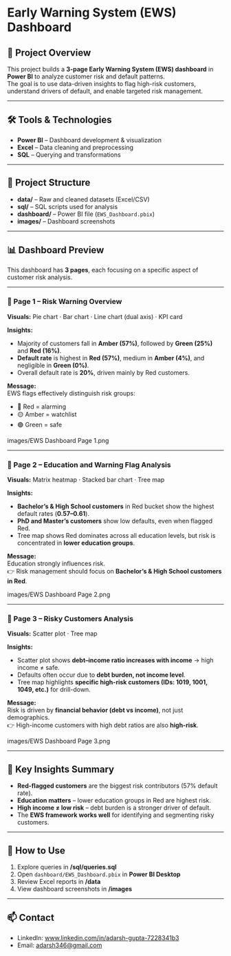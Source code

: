 
# Early Warning System (EWS) Dashboard

## 📌 Project Overview
This project builds a **3-page Early Warning System (EWS) dashboard** in **Power BI** to analyze customer risk and default patterns.  
The goal is to use data-driven insights to flag high-risk customers, understand drivers of default, and enable targeted risk management.  

---

## 🛠 Tools & Technologies
- **Power BI** – Dashboard development & visualization  
- **Excel** – Data cleaning and preprocessing  
- **SQL** – Querying and transformations  

---

## 📂 Project Structure
- **data/** – Raw and cleaned datasets (Excel/CSV)  
- **sql/** – SQL scripts used for analysis  
- **dashboard/** – Power BI file (`EWS_Dashboard.pbix`)  
- **images/** – Dashboard screenshots  

---

## 📊 Dashboard Preview

This dashboard has **3 pages**, each focusing on a specific aspect of customer risk analysis.  

---

### 📍 Page 1 – Risk Warning Overview
**Visuals:** Pie chart · Bar chart · Line chart (dual axis) · KPI card  

**Insights:**  
- Majority of customers fall in **Amber (57%)**, followed by **Green (25%)** and **Red (16%)**.  
- **Default rate** is highest in **Red (57%)**, medium in **Amber (4%)**, and negligible in **Green (0%)**.  
- Overall default rate is **20%**, driven mainly by Red customers.  

**Message:**  
EWS flags effectively distinguish risk groups:  
- 🔴 Red = alarming  
- 🟡 Amber = watchlist  
- 🟢 Green = safe  

images/EWS Dashboard Page 1.png

---

### 📍 Page 2 – Education and Warning Flag Analysis
**Visuals:** Matrix heatmap · Stacked bar chart · Tree map  

**Insights:**  
- **Bachelor’s & High School customers** in Red bucket show the highest default rates (**0.57–0.61**).  
- **PhD and Master’s customers** show low defaults, even when flagged Red.  
- Tree map shows Red dominates across all education levels, but risk is concentrated in **lower education groups**.  

**Message:**  
Education strongly influences risk.  
👉 Risk management should focus on **Bachelor’s & High School customers in Red**.  

images/EWS Dashboard Page 2.png

---

### 📍 Page 3 – Risky Customers Analysis
**Visuals:** Scatter plot · Tree map  

**Insights:**  
- Scatter plot shows **debt–income ratio increases with income** → high income ≠ safe.  
- Defaults often occur due to **debt burden, not income level**.  
- Tree map highlights **specific high-risk customers (IDs: 1019, 1001, 1049, etc.)** for drill-down.  

**Message:**  
Risk is driven by **financial behavior (debt vs income)**, not just demographics.  
👉 High-income customers with high debt ratios are also **high-risk**.  

images/EWS Dashboard Page 3.png

---

## 🔑 Key Insights Summary
- **Red-flagged customers** are the biggest risk contributors (57% default rate).  
- **Education matters** – lower education groups in Red are highest risk.  
- **High income ≠ low risk** – debt burden is a stronger driver of default.  
- The **EWS framework works well** for identifying and segmenting risky customers.  

---

## 🚀 How to Use
1. Explore queries in **/sql/queries.sql**  
2. Open `dashboard/EWS_Dashboard.pbix` in **Power BI Desktop**  
3. Review Excel reports in **/data**  
4. View dashboard screenshots in **/images**  

---

## 📫 Contact
- LinkedIn: www.linkedin.com/in/adarsh-gupta-7228341b3  
- Email: adarsh346@gmail.com  

